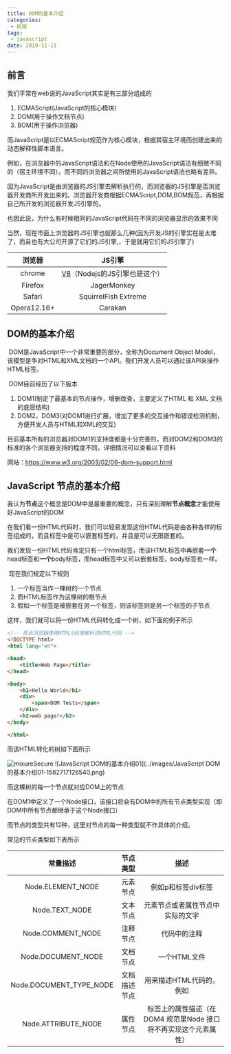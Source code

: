 ```yaml
---
title: DOM的基本介绍
categories:
 - 前端
tags:
 - javascript
date: 2019-11-11
---
```

## 前言

我们平常在web说的JavaScript其实是有三部分组成的

1. ECMAScript(JavaScript的核心模块)
2. DOM(用于操作文档节点)
3. BOM(用于操作浏览器)

而JavaScript是以ECMAScript规范作为核心模块，根据其宿主环境而创建出来的动态解释性脚本语言。

例如，在浏览器中的JavaScript语法和在Node使用的JavaScript语法有细微不同的（宿主环境不同）。而不同的浏览器之间所使用的JavaScript语法也略有差异。

因为JavaScript是由浏览器的JS引擎去解析执行的，而浏览器的JS引擎是否浏览器开发商所开发出来的。浏览器开发商根据ECMAScript,DOM,BOM规范，再根据自己所开发的浏览器开发JS引擎的。

也因此说，为什么有时候相同的JavaScript代码在不同的浏览器显示的效果不同

当然，现在市面上浏览器的JS引擎也就那么几种(因为开发JS的引擎实在是太难了，而且也有大公司开源了它们的JS引擎,，于是就用它们的JS引擎了)

|   浏览器    |                          JS引擎                          |
| :---------: | :------------------------------------------------------: |
|   chrome    | [V8](https://github.com/v8/v8)（Nodejs的JS引擎也是这个） |
|   Firefox   |                       JagerMonkey                        |
|   Safari    |                   SquirrelFish Extreme                   |
| Opera12.16+ |                         Carakan                          |



## DOM的基本介绍

​	DOM是JavaScript中一个非常重要的部分，全称为Document Object Model，该模型是争对HTML和XML文档的一个API。我们开发人员可以通过该API来操作HTML标签。

​	DOM目前经历了以下版本

1. DOM1(制定了最基本的节点操作，增删改查，主要定义了HTML 和 XML 文档的底层结构)
2. DOM2，DOM3(对DOM1进行扩展，增加了更多的交互操作和错误检测机制，方便开发人员与HTML和XML的交互)

目前基本所有的浏览器对DOM1的支持度都是十分完善的，而对DOM2和DOM3的标准的各个浏览器支持的程度不同，详细情况可以查看以下资料

网站：https://www.w3.org/2003/02/06-dom-support.html

## JavaScript  节点的基本介绍

​	我认为**节点**这个概念是DOM中是最重要的概念，只有深刻理解**节点概念**才能使用好JavaScript的DOM

​	在我们看一份HTML代码时，我们可以轻易发现这份HTML代码是由各种各样的标签组成的，而且标签中是可以嵌套标签的，并且是可以无限嵌套的。

​	我们发现一份HTML代码肯定只有一个html标签，而该HTML标签中再嵌套**一个**head标签和**一个**body标签，而head标签中又可以嵌套标签，body标签也一样。

​	现在我们规定以下规则

1. 一个标签当作一棵树的一个节点
2. 而HTML标签作为这棵树的根节点
3. 假如一个标签是被嵌套在另一个标签，则该标签则是另一个标签的子节点

这样，我们就可以将一份HTML代码转化成一个树，如下面的例子所示

```html
<!-- 告诉浏览器使用HTML5标准解析该HTML代码 -->
<!DOCTYPE html>
<html lang="en">

<head>
    <title>Web Page</title>
</head>

<body>
    <h1>Hello World</h1>
    <div>
        <span>DOM Tests</span>
    </div>
    <h2>web page!</h2>
</body>

</html>
```

而该HTML转化的树如下图所示

<img :src="$withBase('/JavaScript/JavaScript DOM的基本介绍01.png')" alt="mixureSecure">
![JavaScript DOM的基本介绍01](../images/JavaScript DOM的基本介绍01-1582717126540.png)

而这棵树的每一个节点就对应DOM上的节点

在DOM1中定义了一个Node接口，该接口将会有DOM中的所有节点类型实现（即DOM中所有节点都继承于这个Node接口）

而节点的类型共有12种，这里对节点的每一种类型就不作具体的介绍。

常见的节点类型如下表所示

|        常量描述         |   节点类型   |                             描述                             |
| :---------------------: | :----------: | :----------------------------------------------------------: |
|    Node.ELEMENT_NODE    |   元素节点   |                        例如p和标签div标签                        |
|     Node.TEXT_NODE      |   文本节点   |               元素节点或者属性节点中实际的文字               |
|    Node.COMMENT_NODE    |   注释节点   |                         代码中的注释                         |
|   Node.DOCUMENT_NODE    |   文档节点   |                         一个HTML文件                         |
| Node.DOCUMENT_TYPE_NODE | 文档描述节点 |           用来描述HTML代码的，例如<!DOCTYPE html>            |
|   Node.ATTRIBUTE_NODE   |   属性节点   | 标签上的属性描述（在 DOM4 规范里Node 接口将不再实现这个元素属性） |



